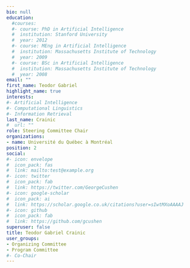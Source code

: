 ```yaml
---
bio: null
education:
  #courses:
  #- course: PhD in Artificial Intelligence
  #  institution: Stanford University
  #  year: 2012
  #- course: MEng in Artificial Intelligence
  #  institution: Massachusetts Institute of Technology
  #  year: 2009
  #- course: BSc in Artificial Intelligence
  #  institution: Massachusetts Institute of Technology
  #  year: 2008
email: ""
first_name: Teodor Gabriel
highlight_name: true
interests:
#- Artificial Intelligence
#- Computational Linguistics
#- Information Retrieval
last_name: Crainic
#  url: ""
role: Steering Committee Chair
organizations:
- name: Université du Québec à Montréal
position: 2
social:
#- icon: envelope
#  icon_pack: fas
#  link: mailto:test@example.org
#- icon: twitter
#  icon_pack: fab
#  link: https://twitter.com/GeorgeCushen
#- icon: google-scholar
#  icon_pack: ai
#  link: https://scholar.google.co.uk/citations?user=sIwtMXoAAAAJ
#- icon: github
#  icon_pack: fab
#  link: https://github.com/gcushen
superuser: false
title: Teodor Gabriel Crainic
user_groups:
- Organizing Committee
- Program Committee
#- Co-Chair
---
```


<!-- Eiji Hato is a professor of ... -->

